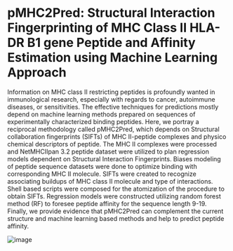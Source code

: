 # pMHC2Pred: Structural Interaction Fingerprinting of MHC Class II HLA-DR B1 gene Peptide and Affinity Estimation using Machine Learning Approach
Information on MHC class II restricting peptides is profoundly wanted in immunological research, especially with regards to cancer, autoimmune diseases, or sensitivities. The effective techniques for predictions mostly depend on machine learning methods prepared on sequences of experimentally characterized binding peptides. Here, we portray a reciprocal methodology called pMHC2Pred, which depends on Structural collaboration fingerprints (SIFTs) of MHC II-peptide complexes and physico chemical descriptors of peptide. The MHC II complexes were processed and NetMHCIIpan 3.2 peptide dataset were utilized to plan regression models dependent on Structural Interaction Fingerprints.
Biases modeling of peptide sequence datasets were done to optimize binding with corresponding MHC II molecule. SIFTs were created to recognize associating buildups of MHC class II molecule and type of interactions. Shell based scripts were composed for the atomization of the procedure to obtain SIFTs. Regression models were constructed utilizing random forest method (RF) to foresee peptide affinity for the sequence length 9-19. Finally, we provide evidence that pMHC2Pred can complement the current structure and machine learning based methods and help to predict peptide affinity. 

![image](https://user-images.githubusercontent.com/80392409/126908154-37dacd56-f16f-4521-9e61-b1af66bac48c.png)



